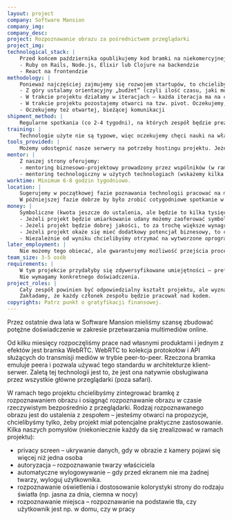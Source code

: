 ```yaml
---
layout: project
company: Software Mansion
company_img:
company_desc:
project: Rozpoznawanie obrazu za pośrednictwem przeglądarki
project_img:
technological_stack: |
    Przed końcem października opublikujemy kod bramki na niekomercyjnej licencji OpenSource. Bramka używa języków: C/C++ oraz Vala oraz łączy się z GStreamerem. Sugerujemy pozostawienie tych technologii. Do rozpoznawania obrazu można użyć dowolnych dostępnych bibliotek i narzędzi, w razie potrzeby możemy zasugerować którąś z nich. Oprócz samej części do przetwarzania wideo należy też stworzyć samą stronę. Nie narzucamy tutaj technologii, ale z naszej strony proponujemy użyć następujących:
    - Ruby on Rails, Node.js, Elixir lub Clojure na backendzie
    - React na frontendzie
methodology: |
    Ponieważ najczęściej zajmujemy się rozwojem startupów, to chcielibyśmy zastosować metodologię Lean (a w szczególności Lean Startup).
    - Z góry ustalamy orientacyjny „budżet” (czyli ilość czasu, jaki możemy poświęcić na projekt)
    - W trakcie projektu działamy w iteracjach – każda iteracja ma na celu zweryfikowanie pewnej tezy/pewnych tez. W przypadku tego projektu jedną z pierwszych tez do zweryfikowania będzie np. czy wybrane narzędzie do rozpoznawania obrazu nada się do ustalonego zadania
    - W trakcie projektu pozostajemy otwarci na tzw. pivot. Oczekujemy, że zespół szybko zorientuje się, jeżeli ustalony cel jest zbyt skomplikowany, żeby go ukończyć w ramach określonego czasu, albo gdy okaże się, że można osiągnąć szybciej coś innego, lepszego.
    - Oczekujemy też otwartej, bieżącej komunikacji
shipment_method: |
    Regularne spotkania (co 2-4 tygodni), na których zespół będzie prezentował osiągnięte cele i decydował, czy są na dobrej drodze do zakończenia projektu. Nie oczekujemy, że uda się osiągnąć zamierzony na początku cel, ale wymagamy, żeby w razie jego zagrożenia otwarcie o tym mówić, a w przypadku kryzysowym cel zmienić.
training: |
    Technologie użyte nie są typowe, więc oczekujemy chęci nauki na własną rękę - z naszej strony będzie dostępny specjalista, który będzie w stanie wskazać, czego się nauczyć oraz pomóc przy okazji problemów.
tools_provided: |
    Możemy udostępnić nasze serwery na potrzeby hostingu projektu. Jeżeli będzie potrzebny inny sprzęt, możemy go również dostarczyć.
mentor: |
    Z naszej strony oferujemy:
    - mentoring biznesowo-projektowy prowadzony przez wspólników (w ramach okresowego spotkania)
    - mentoring technologiczny w użytych technologiach (wskażemy kilka osób, które powinny być dostępne w razie potrzeby; możliwe będzie okazjonalnie także programowanie w parach)
worktime: Minimum 6-8 godzin tygodniowo.
location: |
    Sugerujemy w początkowej fazie poznawania technologii pracować na miejscu w naszym biurze (Na Zjeździe 11, Kraków) - będziemy wtedy w stanie pomóc z problemami technicznymi.
    W późniejszej fazie dobrze by było zrobić cotygodniowe spotkanie w formie standupu, ale oprócz tego wedle potrzeb udostępniamy stanowiska pracy w naszym biurze. Do komunikacji zdalnej sugerujemy utworzyć zespół na Slacku (lub podobnym narzędziu).
money: |
    Symboliczne (kwota jeszcze do ustalenia, ale będzie to kilka tysięcy złotych do podziału na zespół). Jeżeli projekt uda się dokończyć z sukcesem, to widzimy następujące opcje:
    - Jeżeli projekt będzie umiarkowanie udany możemy zaoferować symboliczne wynagrodzenie w zamian za opublikowanie kodu na githubie open-source – w formie dema naszych technologii, więc może być na restryktywnej licencji (np. tylko do celów edukacyjnych)
    - Jeżeli projekt będzie dobrej jakości, to za trochę większe wynagrodzenie chcielibyśmy opublikować kod na githubie pod naszym kontem – z tego tytułu możemy zaoferować trochę wyższe wynagrodzenie
    - Jeżeli projekt okaże się mieć dodatkowy potencjał biznesowy, to chcielibyśmy mieć opcję odkupienia pełni praw majątkowych za już niesymbolicznym wynagrodzeniem.
    - Niezależnie od wyniku chcielibyśmy otrzymać na wytworzone oprogramowanie nieograniczoną, niewyłączną bezpłatną licencję z możliwością sublicencjonowania. 
later_employment: |
    Nie możemy tego obiecać, ale gwarantujemy możliwość przejścia procesu rekrutacyjnego poza kolejnością. Możliwe jest późniejsze zatrudnienie w dwóch trybach: w ramach stażu wakacyjnego po ukończeniu roku lub na stałe. Jeżeli projekt okaże się perspektywiczny, to możliwe jest zatrudnienie w celu dalszego jego rozwoju.
team_size: 3-5 osób
requirements: |
    W tym projekcie przydałyby się zdywersyfikowane umiejętności – preferowalnie przynajmniej jedna osoba z doświadczeniem w web-developmencie, ale też osoby z pewną wiedzą na temat rozpoznawania obrazu oraz na temat przetwarzania wideo.
    Nie wymagamy konkretnego doświadczenia.
project_roles: |
    Cały zespół powinien być odpowiedzialny kształt projektu, ale wyznaczymy jedną osobę jako Project Managera, odpowiedzialnego za płynny przebieg prac.
    Zakładamy, że każdy członek zespołu będzie pracował nad kodem.
copyrights: Patrz punkt o gratyfikacji finansowej.
---
```

Przez ostatnie dwa lata w Software Mansion mieliśmy szansę zbudować potężne doświadczenie w zakresie przetwarzania multimediów online.

Od kilku miesięcy rozpoczęliśmy prace nad własnymi produktami i jednym z efektów jest bramka WebRTC. WebRTC to kolekcja protokołów i API służących do transmisji mediów w trybie peer-to-peer. Rzeczona bramka emuluje peera i pozwala używać tego standardu w architekturze klient-serwer. Zaletą tej technologii jest to, że jest ona natywnie obsługiwana przez wszystkie główne przeglądarki (poza safari).

W ramach tego projektu chcielibyśmy zintegrować bramkę z rozpoznawaniem obrazu i osiągnąć rozpoznawanie obrazu w czasie rzeczywistym bezpośrednio z przeglądarki. Rodzaj rozpoznawanego obrazu jest do ustalenia z zespołem – jesteśmy otwarci na propozycje, chcielibyśmy tylko, żeby projekt miał potencjalne praktyczne zastosowanie. Kilka naszych pomysłów (niekoniecznie każdy da się zrealizować w ramach projektu):

- privacy screen – ukrywanie danych, gdy w obrazie z kamery pojawi się więcej niż jedna osoba
- autoryzacja – rozpoznawanie twarzy właściciela
- automatyczne wylogowywanie – gdy przed ekranem nie ma żadnej twarzy, wyloguj użytkownika.
- rozpoznawanie oświetlenia i dostosowanie kolorystyki strony do rodzaju światła (np. jasna za dnia, ciemna w nocy)
- rozpoznawanie miejsca – rozpoznawanie na podstawie tła, czy użytkownik jest np. w domu, czy w pracy
